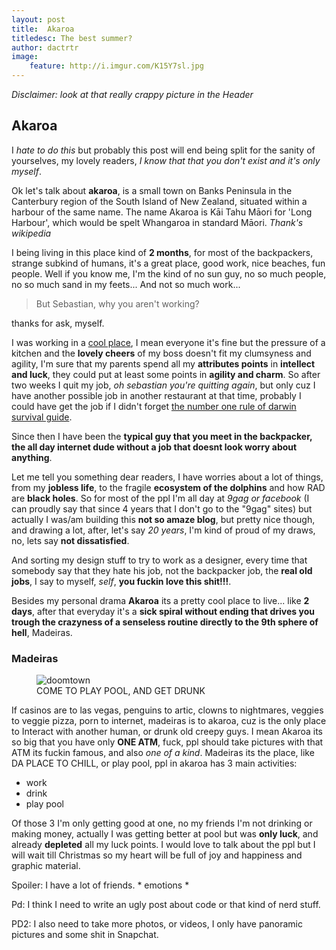 ```yaml
---
layout: post
title:  Akaroa
titledesc: The best summer?
author: dactrtr
image:
    feature: http://i.imgur.com/K15Y7sl.jpg
---
```

 *Disclaimer: look at that really crappy picture in the Header*
## Akaroa
I *hate to do this* but probably this post will end being split for the sanity of yourselves, my lovely readers, *I know that that you don't exist and it's only myself*.

Ok let's talk about **akaroa**, is a small town on Banks Peninsula in the Canterbury region of the South Island of New Zealand, situated within a harbour of the same name. The name Akaroa is Kāi Tahu Māori for 'Long Harbour', which would be spelt Whangaroa in standard Māori. *Thank's wikipedia*

I being living in this place kind of **2 months**, for most of the backpackers, strange subkind of humans, it's a great place, good work, nice beaches, fun people. Well if you know me, I'm the kind of no sun guy, no so much people, no so much sand in my feets... And not so much work...

>But Sebastian, why you aren't working? 

thanks for ask, myself.

I was working in a [cool place](https://www.instagram.com/p/9Rg749PT2q/), I mean everyone it's fine but the pressure of a kitchen and the **lovely cheers** of my boss doesn't fit my clumsyness and agility, I'm sure that my parents spend all my **attributes points** in **intellect and luck**, they could put at least some points in **agility and charm**. So after two weeks I quit my job, *oh sebastian you're quitting again*, but only cuz I have another possible job in another restaurant at that time, probably I could have get the job if I didn't forget [the number one rule of darwin survival guide](https://www.instagram.com/p/95xsJGPT0A/?taken-by=dactrtrs).

Since then I have been the **typical guy that you meet in the backpacker, the all day internet dude without a job that doesnt look worry about anything**.

Let me tell you something dear readers, I have worries about a lot of things, from my **jobless life**, to the fragile **ecosystem of the dolphins** and how RAD are **black holes**. So for most of the ppl I'm all day at *9gag or facebook* (I can proudly say that since 4 years that I don't go to the "9gag" sites) but actually I was/am building this **not so amaze blog**, but pretty nice though, and drawing a lot, after, let's say *20 years*, I'm kind of proud of my draws, no, lets say **not dissatisfied**. 

And sorting my design stuff to try to work as a designer, every time that somebody say that they hate his job, not the backpacker job, the **real old jobs**, I say to myself, *self*, **you fuckin love this shit!!!**.

Besides my personal drama **Akaroa** its a pretty cool place to live... like **2 days**, after that everyday it's a **sick spiral without ending that drives you trough the crazyness of a senseless routine directly to the 9th sphere of hell**, Madeiras.

### Madeiras

 <figure class="figimg">
   <img src="http://www.akaroa.com/sites/default/files/2014-05-27%2015.06.31.jpg" alt="doomtown">
<figcaption>
COME TO PLAY POOL, AND GET DRUNK
</figcaption>
</figure>

If casinos are to las vegas, penguins to artic, clowns to nightmares, veggies to veggie pizza, porn to internet, madeiras is to akaroa, cuz is the only place to Interact with another human, or drunk old creepy guys. I mean Akaroa its so big that you have only **ONE ATM**, fuck, ppl should take pictures with that ATM its fuckin famous, and also *one of a kind*. 
Madeiras its the place, like DA PLACE TO CHILL, or play pool, ppl in akaroa has 3 main activities:

- work
- drink
- play pool

Of those 3 I'm only getting good at one, no my friends I'm not drinking or making money, actually I was getting better at pool but was **only luck**, and already **depleted** all my luck points.
I would love to talk about the ppl but I will wait till Christmas so my heart will be full of joy and happiness and graphic material.

Spoiler: I have a lot of friends. * emotions * 

Pd: I think I need to write an ugly post about code or that kind of nerd stuff.

PD2: I also need to take more photos, or videos, I only have panoramic pictures and some shit in Snapchat.
 
